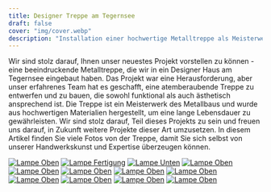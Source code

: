 ```yaml
---
title: Designer Treppe am Tegernsee
draft: false
cover: "img/cover.webp"
description: "Installation einer hochwertige Metalltreppe als Meisterwerk des Metallbaus in Designer Haus am Tegernsee"
---
```


Wir sind stolz darauf, Ihnen unser neuestes Projekt vorstellen zu können - eine beeindruckende Metalltreppe, die wir in ein Designer Haus am Tegernsee eingebaut haben. Das Projekt war eine Herausforderung, aber unser erfahrenes Team hat es geschafft, eine atemberaubende Treppe zu entwerfen und zu bauen, die sowohl funktional als auch ästhetisch ansprechend ist. Die Treppe ist ein Meisterwerk des Metallbaus und wurde aus hochwertigen Materialien hergestellt, um eine lange Lebensdauer zu gewährleisten. Wir sind stolz darauf, Teil dieses Projekts zu sein und freuen uns darauf, in Zukunft weitere Projekte dieser Art umzusetzen. In diesem Artikel finden Sie viele Fotos von der Treppe, damit Sie sich selbst von unserer Handwerkskunst und Expertise überzeugen können.

<div class="image-gallery">
    <a href="./img/steimer treppe tegernsee (1).webp" target="_blank"><img src="./img/steimer treppe tegernsee (1).webp" alt="Lampe Oben"/></a>
    <a href="./img/steimer treppe tegernsee (2).webp" target="_blank"><img src="./img/steimer treppe tegernsee (2).webp" alt="Lampe Fertigung"/></a>
    <a href="./img/steimer treppe tegernsee (3).webp" target="_blank"><img src="./img/steimer treppe tegernsee (3).webp" alt="Lampe Unten"/></a>
    <a href="./img/steimer treppe tegernsee (4).webp" target="_blank"><img src="./img/steimer treppe tegernsee (4).webp" alt="Lampe Oben"/></a>
    <a href="./img/steimer treppe tegernsee (6).webp" target="_blank"><img src="./img/steimer treppe tegernsee (6).webp" alt="Lampe Oben"/></a>
    <a href="./img/steimer treppe tegernsee (7).webp" target="_blank"><img src="./img/steimer treppe tegernsee (7).webp" alt="Lampe Oben"/></a>
    <a href="./img/steimer treppe tegernsee (8).webp" target="_blank"><img src="./img/steimer treppe tegernsee (8).webp" alt="Lampe Oben"/></a>
    <a href="./img/steimer treppe tegernsee (9).webp" target="_blank"><img src="./img/steimer treppe tegernsee (9).webp" alt="Lampe Oben"/></a>
    <a href="./img/steimer treppe tegernsee (11).webp" target="_blank"><img src="./img/steimer treppe tegernsee (11).webp" alt="Lampe Oben"/></a>
    <a href="./img/steimer treppe tegernsee (12).webp" target="_blank"><img src="./img/steimer treppe tegernsee (12).webp" alt="Lampe Oben"/></a>
    <a href="./img/steimer treppe tegernsee (10).webp" target="_blank"><img src="./img/steimer treppe tegernsee (10).webp" alt="Lampe Oben"/></a>
    <a href="./img/steimer treppe tegernsee (5).webp" target="_blank"><img src="./img/steimer treppe tegernsee (5).webp" alt="Lampe Oben"/></a>
</div>
